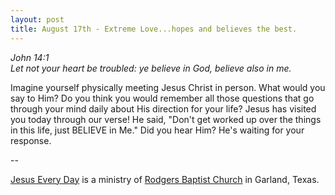 ```yaml
---
layout: post
title: August 17th - Extreme Love...hopes and believes the best.
---
```


_John 14:1  
Let not your heart be troubled: ye believe in God, believe also in
me._

Imagine yourself physically meeting Jesus Christ in person. What
would you say to Him? Do you think you would remember all those
questions that go through your mind daily about His direction for
your life? Jesus has visited you today through our verse! He said,
"Don't get worked up over the things in this life, just BELIEVE in
Me." Did you hear Him? He's waiting for your response.

 --

<a href=http://jesuseveryday.net>Jesus Every Day</a> is a ministry of <a href=http://rodgersbaptist.net>Rodgers Baptist Church</a> in Garland, Texas.

